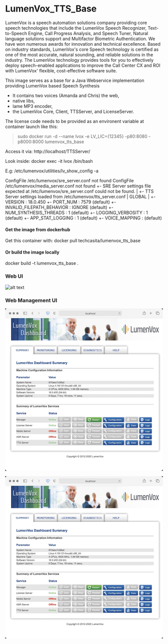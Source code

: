 # LumenVox_TTS_Base

LumenVox is a speech automation solutions company providing core speech technologies that include the LumenVox Speech Recognizer, Text-to-Speech Engine, Call Progress Analysis, and Speech Tuner, Natural language solutions support and Multifactor Biometric Authentication. We have won numerous awards for innovation and technical excellence. Based on industry standards, LumenVox's core Speech technology is certified as one of the most accurate, natural sounding, and reliable solutions in the industry. The LumenVox technology provides tools for you to effectively deploy speech-enabled applications to improve the Call Center CX and ROI with LumenVox' flexible, cost-effective software suite.

This image serves as a base for a Java Webservice implementation providing LumenVox based Speech Synthesis

- It contains two voices (Amanda and Chris) the web, 
- native libs, 
- lame MP3 encoder, 
- the LumenVox Core, Client, TTSServer, and LicenseServer.

The license code needs to be provided as an environent variable at container launch like this:

>sudo docker run -d --name lvox -e LV_LIC={12345} -p80:8080 -p8000:8000 lumenvox_tts_base


 Access it via:
 http://localhost/TTSServer/

 Look inside:
 docker exec -it lvox /bin/bash

E.g:
/etc/lumenvox/utilities/lv_show_config -a

ConfigFile /etc/lumenvox/sre_server.conf not found
ConfigFile /etc/lumenvox/media_server.conf not found
  +- SRE Server settings file expected at /etc/lumenvox/sre_server.conf could not be found.
  |
  +- TTS Server settings loaded from /etc/lumenvox/tts_server.conf
    |
    GLOBAL
      |
      +- VERSION                      : 18.0.450
      +- PORT_NUM                     : 7579                (default)
      +- INVALID_FILEPATH_BEHAVIOR    : IGNORE              (default)
      +- NUM_SYNTHESIS_THREADS        : 1                   (default)
      +- LOGGING_VERBOSITY            : 1                   (default)
      +- APP_STAT_LOGGING             : 1                   (default)
      +- VOICE_MAPPING                :                     (default)
	

#### Get the image from dockerhub
Get this container with:
docker pull techcasita/lumenvox_tts_base

#### Or build the image locally

docker build -t lumenvox_tts_base .

### Web UI 

![alt text](./instructions/gui.jpg "TTS Web UI")

### Web Management UI 

![alt text](./instructions/gui2.jpg "LumenVox Web UI")

![alt text](./instructions/gui2.jpg "LumenVox Web UI")
